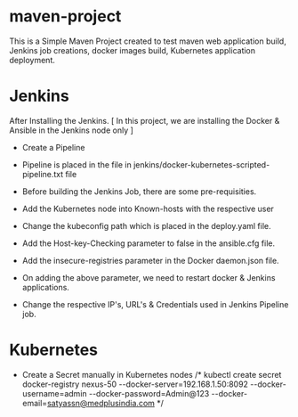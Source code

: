 # maven-project
This is a Simple Maven Project created to test maven web application build, Jenkins job creations, docker images build, Kubernetes application deployment.


# Jenkins
After Installing the Jenkins. [ In this project, we are installing the Docker & Ansible in the Jenkins node only ]
- Create a Pipeline
- Pipeline is placed in the file in jenkins/docker-kubernetes-scripted-pipeline.txt file
- Before building the Jenkins Job, there are some pre-requisities.

- Add the Kubernetes node into Known-hosts with the respective user
- Change the kubeconfig path which is placed in the deploy.yaml file.
- Add the Host-key-Checking parameter to false in the ansible.cfg file.
- Add the insecure-registries parameter in the Docker daemon.json file.
- On adding the above parameter, we need to restart docker & Jenkins applications.
- Change the respective IP's, URL's & Credentials used in Jenkins Pipeline job.


# Kubernetes
- Create a Secret manually in Kubernetes nodes
  /* kubectl create secret docker-registry nexus-50 --docker-server=192.168.1.50:8092 --docker-username=admin --docker-password=Admin@123 --docker-email=satyassn@medplusindia.com */
